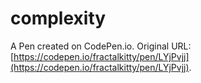 # complexity

A Pen created on CodePen.io. Original URL: [https://codepen.io/fractalkitty/pen/LYjPvjj](https://codepen.io/fractalkitty/pen/LYjPvjj).

